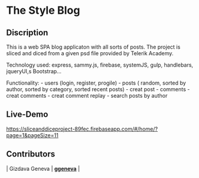 # The Style Blog
## Discription

This is a web SPA blog applicaton with all sorts of posts. The project is sliced and diced from a given psd file provided by Telerik Academy.

Technology used: 
    express, sammy.js, firebase, systemJS, gulp, handlebars, jqueryUI,s Bootstrap...

Functionality:
    - users (login, register, progile)
    - posts ( random, sorted by author, sorted by category, sorted recent posts)
    - creat post
    - comments
    - creat comments
    - creat comment replay
    - search posts by author

## Live-Demo

https://sliceanddiceproject-89fec.firebaseapp.com/#/home/?page=1&pageSize=11


## Contributors

| Gizdava Geneva      | [**ggeneva**](https://github.com/ggeneva)                                   |

